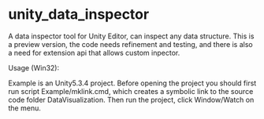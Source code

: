 # unity_data_inspector
A data inspector tool for Unity Editor, can inspect any data structure.
This is a preview version, the code needs refinement and testing, and there is also a need for extension api that allows custom inpector.

Usage (Win32):

Example is an Unity5.3.4 project. Before opening the project you should first run script Example/mklink.cmd, which creates a symbolic link to the source code folder DataVisualization. Then run the project, click Window/Watch on the menu.
